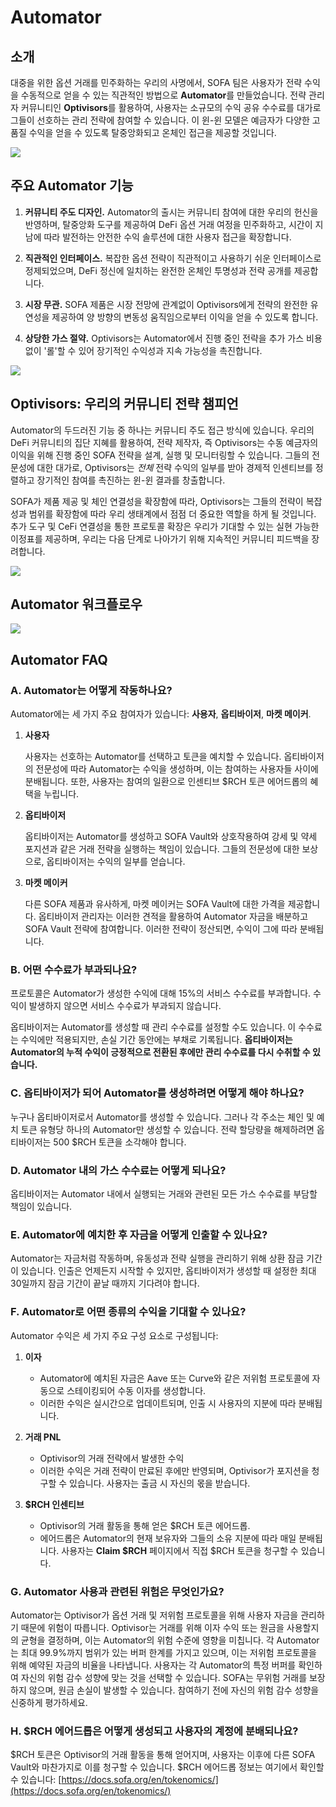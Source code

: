 # Automator

## 소개

대중을 위한 옵션 거래를 민주화하는 우리의 사명에서, SOFA 팀은 사용자가 전략 수익을 수동적으로 얻을 수 있는 직관적인 방법으로 **Automator**를 만들었습니다. 전략 관리자 커뮤니티인 **Optivisors**를 활용하여, 사용자는 소규모의 수익 공유 수수료를 대가로 그들이 선호하는 관리 전략에 참여할 수 있습니다. 이 윈-윈 모델은 예금자가 다양한 고품질 수익을 얻을 수 있도록 탈중앙화되고 온체인 접근을 제공할 것입니다.

![](../../static/WpN2bQGaOoLbV5xAyAtuLyhXsWe.png)


## 주요 Automator 기능

1. **커뮤니티 주도 디자인.** Automator의 출시는 커뮤니티 참여에 대한 우리의 헌신을 반영하며, 탈중앙화 도구를 제공하여 DeFi 옵션 거래 여정을 민주화하고, 시간이 지남에 따라 발전하는 안전한 수익 솔루션에 대한 사용자 접근을 확장합니다.

2. **직관적인 인터페이스.** 복잡한 옵션 전략이 직관적이고 사용하기 쉬운 인터페이스로 정제되었으며, DeFi 정신에 일치하는 완전한 온체인 투명성과 전략 공개를 제공합니다.

3. **시장 무관.** SOFA 제품은 시장 전망에 관계없이 Optivisors에게 전략의 완전한 유연성을 제공하여 양 방향의 변동성 움직임으로부터 이익을 얻을 수 있도록 합니다.

4. **상당한 가스 절약.** Optivisors는 Automator에서 진행 중인 전략을 추가 가스 비용 없이 '롤'할 수 있어 장기적인 수익성과 지속 가능성을 촉진합니다.

![](../../static/WhuobjfZ6oJLI7xIJxduEgXGsHe.png)


## Optivisors: 우리의 커뮤니티 전략 챔피언

Automator의 두드러진 기능 중 하나는 커뮤니티 주도 접근 방식에 있습니다. 우리의 DeFi 커뮤니티의 집단 지혜를 활용하여, 전략 제작자, 즉 Optivisors는 수동 예금자의 이익을 위해 진행 중인 SOFA 전략을 설계, 실행 및 모니터링할 수 있습니다. 그들의 전문성에 대한 대가로, Optivisors는 _전체_ 전략 수익의 일부를 받아 경제적 인센티브를 정렬하고 장기적인 참여를 촉진하는 윈-윈 결과를 창출합니다.

SOFA가 제품 제공 및 체인 연결성을 확장함에 따라, Optivisors는 그들의 전략이 복잡성과 범위를 확장함에 따라 우리 생태계에서 점점 더 중요한 역할을 하게 될 것입니다. 추가 도구 및 CeFi 연결성을 통한 프로토콜 확장은 우리가 기대할 수 있는 실현 가능한 이정표를 제공하며, 우리는 다음 단계로 나아가기 위해 지속적인 커뮤니티 피드백을 장려합니다.

![](../../static/FaqsbCCa5oihmhx6SXFuuJfds7b.png)


## Automator 워크플로우

![](../../static/automator_workflow.png)


## Automator FAQ

### A. Automator는 어떻게 작동하나요?

Automator에는 세 가지 주요 참여자가 있습니다: **사용자**, **옵티바이저**, **마켓 메이커**.

1. **사용자**

   사용자는 선호하는 Automator를 선택하고 토큰을 예치할 수 있습니다. 옵티바이저의 전문성에 따라 Automator는 수익을 생성하며, 이는 참여하는 사용자들 사이에 분배됩니다. 또한, 사용자는 참여의 일환으로 인센티브 $RCH 토큰 에어드롭의 혜택을 누립니다.

2. **옵티바이저**

   옵티바이저는 Automator를 생성하고 SOFA Vault와 상호작용하여 강세 및 약세 포지션과 같은 거래 전략을 실행하는 책임이 있습니다. 그들의 전문성에 대한 보상으로, 옵티바이저는 수익의 일부를 얻습니다.

3. **마켓 메이커**

   다른 SOFA 제품과 유사하게, 마켓 메이커는 SOFA Vault에 대한 가격을 제공합니다. 옵티바이저 관리자는 이러한 견적을 활용하여 Automator 자금을 배분하고 SOFA Vault 전략에 참여합니다. 이러한 전략이 정산되면, 수익이 그에 따라 분배됩니다.

### B. 어떤 수수료가 부과되나요?

프로토콜은 Automator가 생성한 수익에 대해 15%의 서비스 수수료를 부과합니다. 수익이 발생하지 않으면 서비스 수수료가 부과되지 않습니다.

옵티바이저는 Automator를 생성할 때 관리 수수료를 설정할 수도 있습니다. 이 수수료는 수익에만 적용되지만, 손실 기간 동안에는 부채로 기록됩니다. **옵티바이저는 Automator의 누적 수익이 긍정적으로 전환된 후에만 관리 수수료를 다시 수취할 수 있습니다.**

### C. 옵티바이저가 되어 Automator를 생성하려면 어떻게 해야 하나요?

누구나 옵티바이저로서 Automator를 생성할 수 있습니다. 그러나 각 주소는 체인 및 예치 토큰 유형당 하나의 Automator만 생성할 수 있습니다. 전략 할당량을 해제하려면 옵티바이저는 500 $RCH 토큰을 소각해야 합니다.

### D. Automator 내의 가스 수수료는 어떻게 되나요?

옵티바이저는 Automator 내에서 실행되는 거래와 관련된 모든 가스 수수료를 부담할 책임이 있습니다.

### E. Automator에 예치한 후 자금을 어떻게 인출할 수 있나요?

Automator는 자금처럼 작동하며, 유동성과 전략 실행을 관리하기 위해 상환 잠금 기간이 있습니다. 인출은 언제든지 시작할 수 있지만, 옵티바이저가 생성할 때 설정한 최대 30일까지 잠금 기간이 끝날 때까지 기다려야 합니다.

### F. Automator로 어떤 종류의 수익을 기대할 수 있나요?

Automator 수익은 세 가지 주요 구성 요소로 구성됩니다:

1. **이자**

   - Automator에 예치된 자금은 Aave 또는 Curve와 같은 저위험 프로토콜에 자동으로 스테이킹되어 수동 이자를 생성합니다.
   - 이러한 수익은 실시간으로 업데이트되며, 인출 시 사용자의 지분에 따라 분배됩니다.

2. **거래 PNL**

   - Optivisor의 거래 전략에서 발생한 수익
   - 이러한 수익은 거래 전략이 만료된 후에만 반영되며, Optivisor가 포지션을 청구할 수 있습니다. 사용자는 출금 시 자신의 몫을 받습니다.

3. **$RCH 인센티브**

   - Optivisor의 거래 활동을 통해 얻은 $RCH 토큰 에어드롭.
   - 에어드롭은 Automator의 현재 보유자와 그들의 소유 지분에 따라 매일 분배됩니다. 사용자는 **Claim $RCH** 페이지에서 직접 $RCH 토큰을 청구할 수 있습니다.

### G. Automator 사용과 관련된 위험은 무엇인가요?

Automator는 Optivisor가 옵션 거래 및 저위험 프로토콜을 위해 사용자 자금을 관리하기 때문에 위험이 따릅니다. Optivisor는 거래를 위해 이자 수익 또는 원금을 사용할지의 균형을 결정하며, 이는 Automator의 위험 수준에 영향을 미칩니다. 각 Automator는 최대 99.9%까지 범위가 있는 버퍼 한계를 가지고 있으며, 이는 저위험 프로토콜을 위해 예약된 자금의 비율을 나타냅니다. 사용자는 각 Automator의 특정 버퍼를 확인하여 자신의 위험 감수 성향에 맞는 것을 선택할 수 있습니다. SOFA는 무위험 거래를 보장하지 않으며, 원금 손실이 발생할 수 있습니다. 참여하기 전에 자신의 위험 감수 성향을 신중하게 평가하세요.

### H. $RCH 에어드롭은 어떻게 생성되고 사용자의 계정에 분배되나요?

$RCH 토큰은 Optivisor의 거래 활동을 통해 얻어지며, 사용자는 이후에 다른 SOFA Vault와 마찬가지로 이를 청구할 수 있습니다. $RCH 에어드롭 정보는 여기에서 확인할 수 있습니다: [https://docs.sofa.org/en/tokenomics/](https://docs.sofa.org/en/tokenomics/)